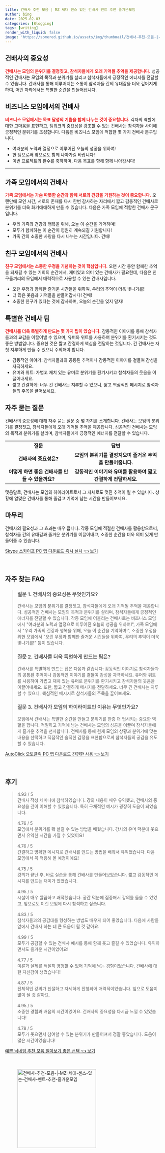 ```yaml
---
title: 건배사 추천 모음 | MZ 세대 센스 있는 건배사 멘트 추천 즐거운모임
author: bing
date: 2025-02-03
categories: [Blogging]
tags: [writing]
render_with_liquid: false
image: 'https://somered.github.io/assets/img/thumbnail/건배사-추천-모음-|-MZ-세대-센스-있는-건배사-멘트-추천-즐거운모임.webp'
---
```



<h2 id='건배사의_중요성'>건배사의 중요성</h2>

<p><b><span style="color: #ee2323;">건배사는 모임의 분위기를 결정짓고, 참석자들에게 오래 기억될 추억을 제공합니다.</span></b> 성공적인 건배사는 모임의 목적과 분위기를 살리고 참석자들에게 긍정적인 에너지를 전달할 수 있습니다. 건배사를 통해 이루어지는 소통이 참석자들 간의 유대감을 더욱 깊어지게 하여, 어떤 자리에서든 특별한 순간을 만들어냅니다.</p>

<h2 id='비즈니스_모임에서의_건배사'>비즈니스 모임에서의 건배사</h2>

<p><b><span style="color: #ee2323;">비즈니스 모임에서는 목표 달성의 기쁨을 함께 나누는 것이 중요합니다.</span></b> 각자의 역할에 대한 고마움을 표현하고, 팀워크의 중요성을 강조할 수 있는 건배사는 참석자들 사이에 긍정적인 분위기를 조성합니다. 다음은 비즈니스 모임에 적합한 몇 가지 건배사 문구입니다.</p>

<ul>
    <li>여러분의 노력과 열정으로 이루어진 오늘의 성공을 위하여!</li>
    <li>한 팀으로써 앞으로도 함께 나아가길 바랍니다!</li>
    <li>이번 프로젝트의 완수를 축하하며, 다음 목표를 향해 함께 나아갑시다!</li>
</ul>

<hr />

<h2 id='가족_모임에서의_건배사'>가족 모임에서의 건배사</h2>

<p><b><span style="color: #ee2323;">가족 모임에서는 가슴 따뜻한 순간과 함께 서로의 건강을 기원하는 것이 중요합니다.</span></b> 오랜만에 모인 시간, 서로의 존재를 다시 한번 감사하는 자리에서 짧고 감동적인 건배사로 분위기를 더욱 화기애애하게 만들 수 있습니다. 다음은 가족 모임에 적합한 건배사 문구입니다.</p>

<ul>
    <li>우리 가족의 건강과 행복을 위해, 오늘 이 순간을 기억하며!</li>
    <li>모두가 함께하는 이 순간이 영원히 계속되길 기원합니다!</li>
    <li>가족 간의 소중한 사랑을 다시 나누는 시간입니다. 건배!</li>
</ul>

<h2 id='친구_모임에서의_건배사'>친구 모임에서의 건배사</h2>

<p><b><span style="color: #ee2323;">친구 모임에서는 소중한 우정을 기념하는 것이 핵심입니다.</span></b> 오랜 시간 동안 함께한 추억을 되새길 수 있는 기회의 순간에서, 재미있고 의미 있는 건배사가 필요한데, 다음은 친구들끼리의 모임에서 매력적으로 사용할 수 있는 건배사입니다.</p>

<ul>
    <li>오랜 우정과 함께한 즐거운 시간들을 위하여, 우리의 추억이 더욱 빛나기를!</li>
    <li>더 많은 웃음과 기억들을 만들어갑시다! 건배!</li>
    <li>소중한 친구가 있다는 것에 감사하며, 오늘의 순간을 잊지 말자!</li>
</ul>

<h2 id='특별한_건배사_팁'>특별한 건배사 팁</h2>

<p><b><span style="color: #ee2323;">건배사를 더욱 특별하게 만드는 몇 가지 팁이 있습니다.</span></b> 감동적인 이야기를 통해 참석자들과의 교감을 이끌어낼 수 있으며, 유머와 위트를 사용하여 분위기를 환기시키는 것도 좋은 방법입니다. 중요한 것은 짧고 간결하게 핵심을 전달하는 것입니다. 긴 건배사는 자칫 지루하게 만들 수 있으니 주의해야 합니다.</p>

<ul>
    <li>감동적인 이야기: 참석자들과의 공통된 추억이나 감동적인 이야기를 곁들여 감성을 자극하세요.</li>
    <li>유머와 위트: 가볍고 재치 있는 유머로 분위기를 환기시키고 참석자들의 웃음을 이끌어내세요.</li>
    <li>짧고 간결하게: 너무 긴 건배사는 지루할 수 있으니, 짧고 핵심적인 메시지로 참석자들의 주목을 끌어보세요.</li>
</ul>

<h2 id='자주_묻는_질문'>자주 묻는 질문</h2>

<p>건배사의 중요성에 대해 자주 묻는 질문 중 몇 가지를 소개합니다. 건배사는 모임의 분위기를 결정짓고, 참석자들에게 오래 기억될 추억을 제공합니다. 성공적인 건배사는 모임의 목적과 분위기를 살리며, 참석자들에게 긍정적인 에너지를 전달할 수 있습니다.</p>

<table>
    <tr>
        <td style="text-align: center; height: 17px;"><b>질문</b></td>
        <td style="text-align: center; height: 17px;"><b>답변</b></td>
    </tr>
    <tr>
        <td style="text-align: center; height: 17px;"><b>건배사의 중요성은?</b></td>
        <td style="text-align: center; height: 17px;"><b>모임의 분위기를 결정지으며 즐거운 추억을 만들어줍니다.</b></td>
    </tr>
    <tr>
        <td style="text-align: center; height: 17px;"><b>어떻게 하면 좋은 건배사를 만들 수 있을까요?</b></td>
        <td style="text-align: center; height: 17px;"><b>감동적인 이야기와 유머를 활용하여 짧고 간결하게 전달하세요.</b></td>
    </tr>
</table>

<p>맺음말로, 건배사는 모임의 하이라이트로서 그 자체로도 멋진 추억이 될 수 있습니다. 상황에 알맞은 건배사를 통해 즐겁고 기억에 남는 시간을 만들어보세요.</p>

<h2 id='마무리'>마무리</h2>

<p>건배사의 필요성과 그 효과는 매우 큽니다. 각종 모임에 적절한 건배사를 활용함으로써, 참석자들 간의 유대감과 즐거운 분위기를 이끌어내고, 소중한 순간을 더욱 의미 있게 만들어줄 수 있습니다.</p>


<p><a class="click-button" title="Skype 스카이프 PC 앱 다운로드 즉시 설치" href="https://somered.github.io/posts/Skype-%EC%8A%A4%EC%B9%B4%EC%9D%B4%ED%94%84-PC-%EC%95%B1-%EB%8B%A4%EC%9A%B4%EB%A1%9C%EB%93%9C-%EC%A6%89%EC%8B%9C-%EC%84%A4%EC%B9%98/" rel="dofollow">Skype 스카이프 PC 앱 다운로드 즉시 설치 👈 보기</a></p><br>
<h2 id='자주_찾는_FAQ'>자주 찾는 FAQ</h2>
<div itemscope="" itemtype="https://schema.org/FAQPage"> 
<blockquote> 
<div itemscope="" itemprop="mainEntity" itemtype="https://schema.org/Question"> 
<h3 itemprop="name">질문 1. 건배사의 중요성은 무엇인가요?</h3> 
<div itemscope="" itemprop="acceptedAnswer" itemtype="https://schema.org/Answer"> 
<span itemprop="text"> 
<p>건배사는 모임의 분위기를 결정짓고, 참석자들에게 오래 기억될 추억을 제공합니다. 성공적인 건배사는 모임의 목적과 분위기를 살리며, 참석자들에게 긍정적인 에너지를 전달할 수 있습니다. 각종 모임에 어울리는 건배사로는 비즈니스 모임에서 "여러분의 노력과 열정으로 이루어진 오늘의 성공을 위하여!", 가족 모임에서 "우리 가족의 건강과 행복을 위해, 오늘 이 순간을 기억하며!", 소중한 우정을 위한 모임에서 "오랜 우정과 함께한 즐거운 시간들을 위하여, 우리의 추억이 더욱 빛나기를!" 등이 있습니다.</p> 
</span> 
</div> 
</div> 
<div itemscope="" itemprop="mainEntity" itemtype="https://schema.org/Question"> 
<h3 itemprop="name">질문 2. 건배사를 더욱 특별하게 만드는 팁은?</h3> 
<div itemscope="" itemprop="acceptedAnswer" itemtype="https://schema.org/Answer"> 
<span itemprop="text"> 
<p>건배사를 특별하게 만드는 팁은 다음과 같습니다: 감동적인 이야기로 참석자들과의 공통된 추억이나 감동적인 이야기를 곁들여 감성을 자극하세요. 유머와 위트를 사용하여 가볍고 재치 있는 유머로 분위기를 환기시키고 참석자들의 웃음을 이끌어내세요. 또한, 짧고 간결하게 메시지를 전달하세요. 너무 긴 건배사는 지루할 수 있으니, 핵심적인 메시지로 참석자들의 주목을 끌어보세요.</p> 
</span> 
</div> 
</div> 
<div itemscope="" itemprop="mainEntity" itemtype="https://schema.org/Question"> 
<h3 itemprop="name">질문 3. 건배사가 모임의 하이라이트인 이유는 무엇인가요?</h3> 
<div itemscope="" itemprop="acceptedAnswer" itemtype="https://schema.org/Answer"> 
<span itemprop="text"> 
<p>모임에서 건배사는 특별한 순간을 만들고 분위기를 한층 더 업시키는 중요한 역할을 합니다. 적절하고 기억에 남는 건배사는 모임의 성공을 이끌며 참석자들에게 즐거운 추억을 선사합니다. 건배사를 통해 현재 모임의 상황과 분위기에 맞는 내용을 선택하고 직접적인 솔직한 감정을 표현함으로써 참석자들의 공감을 유도할 수 있습니다.</p> 
</span> 
</div> 
</div> 
</blockquote> 
</div>
<p><a class="click-button" title="AutoClick 오토클릭 PC 앱 다운로드 간편한 사용" href="https://somered.github.io/posts/AutoClick-%EC%98%A4%ED%86%A0%ED%81%B4%EB%A6%AD-PC-%EC%95%B1-%EB%8B%A4%EC%9A%B4%EB%A1%9C%EB%93%9C-%EA%B0%84%ED%8E%B8%ED%95%9C-%EC%82%AC%EC%9A%A9/" rel="dofollow">AutoClick 오토클릭 PC 앱 다운로드 간편한 사용 👈 보기</a></p><br>
<h2 id='후기'>후기</h2>
<div itemscope itemtype="https://schema.org/Product">
  <blockquote>
  <div itemprop="review" itemscope itemtype="https://schema.org/Review">
      <div itemprop="reviewRating" itemscope itemtype="https://schema.org/Rating"> <span itemprop="ratingValue">4.93</span> / <span itemprop="bestRating">5</span> </div>
      <span itemprop="reviewBody">건배사 작성 세미나에 참석하였습니다. 강의 내용이 매우 유익했고, 건배사의 중요성을 깊이 이해할 수 있었습니다. 특히 구체적인 예시가 굉장히 도움이 되었습니다.</span>
  </div>
  <br>
  <div itemprop="review" itemscope itemtype="https://schema.org/Review">
      <div itemprop="reviewRating" itemscope itemtype="https://schema.org/Rating"> <span itemprop="ratingValue">4.76</span> / <span itemprop="bestRating">5</span> </div>
      <span itemprop="reviewBody">모임에서 분위기를 확 살릴 수 있는 방법을 배웠습니다. 강사의 유머 덕분에 웃으면서 유익한 시간을 가질 수 있었어요!</span>
  </div>
  <br>
  <div itemprop="review" itemscope itemtype="https://schema.org/Review">
      <div itemprop="reviewRating" itemscope itemtype="https://schema.org/Rating"> <span itemprop="ratingValue">4.76</span> / <span itemprop="bestRating">5</span> </div>
      <span itemprop="reviewBody">간결하고 명확한 메시지로 건배사를 만드는 방법을 배워서 유익했습니다. 다음 모임에서 꼭 적용해 볼 예정이에요!</span>
  </div>
  <br>
  <div itemprop="review" itemscope itemtype="https://schema.org/Review">
      <div itemprop="reviewRating" itemscope itemtype="https://schema.org/Rating"> <span itemprop="ratingValue">4.75</span> / <span itemprop="bestRating">5</span> </div>
      <span itemprop="reviewBody">강의가 끝난 후, 바로 실습을 통해 건배사를 만들어보았습니다. 짧고 감동적인 메시지를 만드는 재미가 있었습니다.</span>
  </div>
  <br>
  <div itemprop="review" itemscope itemtype="https://schema.org/Review">
      <div itemprop="reviewRating" itemscope itemtype="https://schema.org/Rating"> <span itemprop="ratingValue">4.95</span> / <span itemprop="bestRating">5</span> </div>
      <span itemprop="reviewBody">시설이 매우 깔끔하고 쾌적했습니다. 공간 덕분에 집중해서 강의를 들을 수 있었고, 앞으로도 이런 모임에 다시 참석하고 싶습니다.</span>
  </div>
  <br>
  <div itemprop="review" itemscope itemtype="https://schema.org/Review">
      <div itemprop="reviewRating" itemscope itemtype="https://schema.org/Rating"> <span itemprop="ratingValue">4.83</span> / <span itemprop="bestRating">5</span> </div>
      <span itemprop="reviewBody">참석자들과의 공감대를 형성하는 방법도 배우게 되어 좋았습니다. 다음에 사람들 앞에서 건배사 하는 데 큰 도움이 될 것 같아요.</span>
  </div>
  <br>
  <div itemprop="review" itemscope itemtype="https://schema.org/Review">
      <div itemprop="reviewRating" itemscope itemtype="https://schema.org/Rating"> <span itemprop="ratingValue">4.99</span> / <span itemprop="bestRating">5</span> </div>
      <span itemprop="reviewBody">모두가 공감할 수 있는 건배사 예시를 통해 함께 웃고 즐길 수 있었습니다. 유익하면서도 즐거운 시간이었어요!</span>
  </div>
  <br>
  <div itemprop="review" itemscope itemtype="https://schema.org/Review">
      <div itemprop="reviewRating" itemscope itemtype="https://schema.org/Rating"> <span itemprop="ratingValue">4.77</span> / <span itemprop="bestRating">5</span> </div>
      <span itemprop="reviewBody">이론과 실제를 적절히 병행할 수 있어 기억에 남는 경험이었습니다. 건배사에 대한 자신감이 생겼습니다!</span>
  </div>
  <br>
  <div itemprop="review" itemscope itemtype="https://schema.org/Review">
      <div itemprop="reviewRating" itemscope itemtype="https://schema.org/Rating"> <span itemprop="ratingValue">4.87</span> / <span itemprop="bestRating">5</span> </div>
      <span itemprop="reviewBody">전체적인 강의가 친절하고 자세하게 진행되어 매력적이었습니다. 앞으로 도움이 많이 될 것 같아요.</span>
  </div>
  <br>
  <div itemprop="review" itemscope itemtype="https://schema.org/Review">
      <div itemprop="reviewRating" itemscope itemtype="https://schema.org/Rating"> <span itemprop="ratingValue">4.95</span> / <span itemprop="bestRating">5</span> </div>
      <span itemprop="reviewBody">소중한 경험과 배움의 시간이었어요. 건배사의 중요성을 다시금 느낄 수 있었습니다!</span>
  </div>
  <br>
  <div itemprop="review" itemscope itemtype="https://schema.org/Review">
      <div itemprop="reviewRating" itemscope itemtype="https://schema.org/Rating"> <span itemprop="ratingValue">4.78</span> / <span itemprop="bestRating">5</span> </div>
      <span itemprop="reviewBody">모두가 웃으면서 참여할 수 있는 분위기가 만들어져서 정말 좋았습니다. 도움이 많은 시간이었습니다!</span>
  </div>
  </blockquote>
</div>
<p><a class="click-button" title="예쁜 닉네임 추천 모음 알아보기 좋은 선택" href="https://somered.github.io/posts/%EC%98%88%EC%81%9C-%EB%8B%89%EB%84%A4%EC%9E%84-%EC%B6%94%EC%B2%9C-%EB%AA%A8%EC%9D%8C-%EC%95%8C%EC%95%84%EB%B3%B4%EA%B8%B0-%EC%A2%8B%EC%9D%80-%EC%84%A0%ED%83%9D/" rel="dofollow">예쁜 닉네임 추천 모음 알아보기 좋은 선택 👈 보기</a></p><br>
<figure class="image"><img src="https://somered.github.io/assets/img/thumbnail/건배사-추천-모음-|-MZ-세대-센스-있는-건배사-멘트-추천-즐거운모임.webp" alt="건배사-추천-모음-|-MZ-세대-센스-있는-건배사-멘트-추천-즐거운모임" width="256" height="256"></figure>